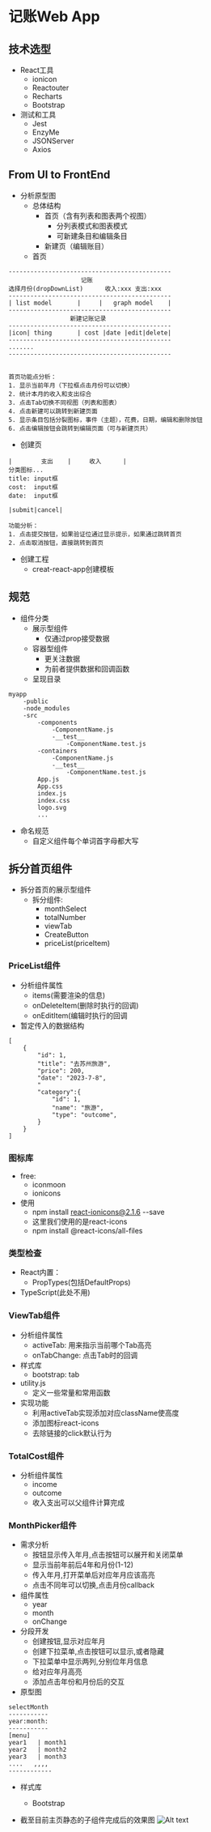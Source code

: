 # 记账Web App
## 技术选型

* React工具
    * ionicon
    * Reactouter
    * Recharts
    * Bootstrap
* 测试和工具
    * Jest
    * EnzyMe
    * JSONServer
    * Axios

## From UI to FrontEnd

* 分析原型图
    * 总体结构
        * 首页（含有列表和图表两个视图）
            * 分列表模式和图表模式
            * 可新建条目和编辑条目
        * 新建页（编辑账目）
    * 首页

```
---------------------------------------------
                    记账
选择月份(dropDownList)      收入:xxx 支出:xxx
---------------------------------------------
| list model       |     |   graph model    |
---------------------------------------------
                 新建记账记录
---------------------------------------------
|icon| thing       | cost |date |edit|delete|
---------------------------------------------
.......
---------------------------------------------


首页功能点分析：
1. 显示当前年月（下拉框点击月份可以切换）
2. 统计本月的收入和支出综合
3. 点击Tab切换不同视图（列表和图表）
4. 点击新建可以跳转到新建页面
5. 显示条目包括分裂图标，事件（主题），花费，日期，编辑和删除按钮
6. 点击编辑按钮会跳转到编辑页面（可与新建页共）
```  


   * 创建页
```
|        支出    |     收入      |
分类图标...
title: input框
cost:  input框
date:  input框

|submit|cancel|

功能分析：
1. 点击提交按钮，如果验证位通过显示提示，如果通过跳转首页
2. 点击取消按钮，直接跳转到首页
```

* 创建工程
    * creat-react-app创建模板
    
## 规范
* 组件分类
    * 展示型组件
        * 仅通过prop接受数据
    * 容器型组件
        * 更关注数据
        * 为前者提供数据和回调函数
    * 呈现目录
```
myapp
    -public
    -node_modules
    -src
        -components
            -ComponentName.js
            -__test__
                -ComponentName.test.js
        -containers
            -ComponentName.js
            -__test__
                -ComponentName.test.js
        App.js
        App.css
        index.js
        index.css
        logo.svg
        ...    
```        
* 命名规范
    * 自定义组件每个单词首字母都大写

## 拆分首页组件
* 拆分首页的展示型组件
    * 拆分组件:
        * monthSelect
        * totalNumber
        * viewTab
        * CreateButton
        * priceList(priceItem)
### PriceList组件  
* 分析组件属性
    * items(需要渲染的信息)
    * onDeleteItem(删除时执行的回调)
    * onEditItem(编辑时执行的回调
* 暂定传入的数据结构
```
[
    {
        "id": 1,
        "title": "去苏州旅游",
        "price": 200,
        "date": "2023-7-8",
        "
        "category":{
            "id": 1,
            "name": "旅游",
            "type": "outcome",
        }
    }
]
```

### 图标库
* free:
    * iconmoon
    * ionicons
* 使用
    * npm install react-ionicons@2.1.6 --save
    * 这里我们使用的是react-icons
    * npm install @react-icons/all-files
### 类型检查
* React内置：
    * PropTypes(包括DefaultProps)
* TypeScript(此处不用)

### ViewTab组件
* 分析组件属性
    * activeTab: 用来指示当前哪个Tab高亮
    * onTabChange: 点击Tab时的回调
* 样式库
    * bootstrap: tab
* utility.js
    * 定义一些常量和常用函数
* 实现功能
    * 利用activeTab实现添加对应className使高度
    * 添加图标react-icons
    * 去除链接的click默认行为


### TotalCost组件
* 分析组件属性
    * income
    * outcome
    * 收入支出可以父组件计算完成

### MonthPicker组件
* 需求分析
    * 按钮显示传入年月,点击按钮可以展开和关闭菜单
    * 显示当前年前后4年和月份(1-12)
    * 传入年月,打开菜单后对应年月应该高亮
    * 点击不同年可以切换,点击月份callback
* 组件属性
    * year
    * month
    * onChange
* 分段开发
    * 创建按钮,显示对应年月
    * 创建下拉菜单,点击按钮可以显示,或者隐藏
    * 下拉菜单中显示两列,分别位年月信息
    * 给对应年月高亮
    * 添加点击年份和月份后的交互
* 原型图
```
selectMonth
-----------
year:month:
-----------
[menu]
year1   | month1
year2   | month2
year3   | month3
....   ,,,,
------------
```
* 样式库 
    * Bootstrap

* 截至目前主页静态的子组件完成后的效果图
![Alt text](image.png)
